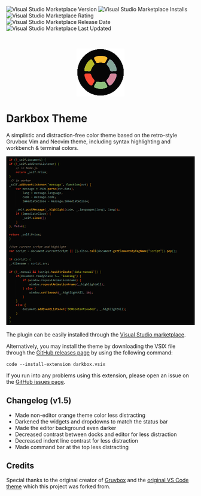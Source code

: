 ![Visual Studio Marketplace Version](https://img.shields.io/visual-studio-marketplace/v/bottledlactose.darkbox)
![Visual Studio Marketplace Installs](https://img.shields.io/visual-studio-marketplace/i/bottledlactose.darkbox)
![Visual Studio Marketplace Rating](https://img.shields.io/visual-studio-marketplace/r/bottledlactose.darkbox)
![Visual Studio Marketplace Release Date](https://img.shields.io/visual-studio-marketplace/release-date/bottledlactose.darkbox)
![Visual Studio Marketplace Last Updated](https://img.shields.io/visual-studio-marketplace/last-updated/bottledlactose.darkbox)

<br />
<p align="center">
  <img src="https://raw.githubusercontent.com/bottledlactose/darkbox/develop/images/icon.png" alt="icon" />
</p>

# Darkbox Theme

A simplistic and distraction-free color theme based on the retro-style Gruvbox Vim and Neovim theme, including syntax highlighting and workbench & terminal colors.

![screenshot](https://raw.githubusercontent.com/bottledlactose/darkbox/develop/images/screenshot.png)

The plugin can be easily installed through the [Visual Studio marketplace](https://marketplace.visualstudio.com/items?itemName=bottledlactose.darkbox).

Alternatively, you may install the theme by downloading the VSIX file through the [GitHub releases page](https://github.com/bottledlactose/darkbox/releases) by using the following command:
```
code --install-extension darkbox.vsix
```

If you run into any problems using this extension, please open an issue on the [GitHub issues page](https://github.com/bottledlactose/darkbox/issues).

## Changelog (v1.5)

- Made non-editor orange theme color less distracting
- Darkened the widgets and dropdowns to match the status bar
- Made the editor background even darker
- Decreased contrast between docks and editor for less distraction
- Decreased indent line contrast for less distraction
- Made command bar at the top less distracting

## Credits

Special thanks to the original creator of [Gruvbox](https://github.com/morhetz/gruvbox) and the [original VS Code theme](https://github.com/jdinhify/vscode-theme-gruvbox) which this project was forked from.
